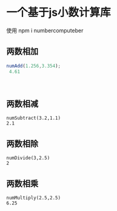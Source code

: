 # 一个基于js小数计算库

使用  npm i numbercomputeber

## 两数相加

```javascript
numAdd(1.256,3.354);
 4.61
```

​		

## 两数相减

```
numSubtract(3.2,1.1)
2.1
```

## 

## 两数相除

```
numDivide(3,2.5)
2
```



## 两数相乘

```
numMultiply(2.5,2.5)
6.25
```

